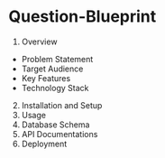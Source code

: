 # Question-Blueprint
1. Overview
  - Problem Statement
  - Target Audience
  - Key Features
  - Technology Stack
2. Installation and Setup
3. Usage
4. Database Schema
5. API Documentations
6. Deployment 
